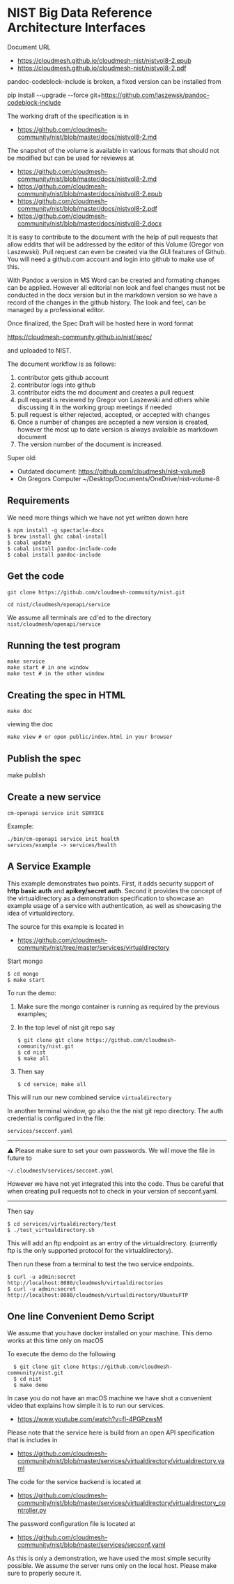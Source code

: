 # NIST Big Data Reference Architecture Interfaces

Document URL 

* <https://cloudmesh.github.io/cloudmesh-nist/nistvol8-2.epub>
* <https://cloudmesh.github.io/cloudmesh-nist/nistvol8-2.pdf>


pandoc-codeblock-include is broken, a fixed version can be installed
from

pip install --upgrade --force git+https://github.com/laszewsk/pandoc-codeblock-include





The working draft of the specification is in

* <https://github.com/cloudmesh-community/nist/blob/master/docs/nistvol8-2.md>

The snapshot of the volume is available in various formats that should
not be modified but can be used for reviewes at

* <https://github.com/cloudmesh-community/nist/blob/master/docs/nistvol8-2.md>
* <https://github.com/cloudmesh-community/nist/blob/master/docs/nistvol8-2.epub>
* <https://github.com/cloudmesh-community/nist/blob/master/docs/nistvol8-2.pdf>
* <https://github.com/cloudmesh-community/nist/blob/master/docs/nistvol8-2.docx>

It is easy to contribute to the document with the help of pull
requests that allow eddits that will be addressed by the editor of
this Volume (Gregor von Laszewski). Pull request can even be created
via the GUI features of Github. You will need a github.com account and
login into github to make use of this.

With Pandoc a version in MS Word can be created and formating changes
can be applied. However all editorial non look and feel changes must
not be conducted in the docx version but in the markdown version so we
have a record of the changes in the github history. The look and feel,
can be managed by a professional editor.

Once finalized, the Spec Draft will be hosted here in word format

https://cloudmesh-community.github.io/nist/spec/

and uploaded to NIST.

The document workflow is as follows:

1. contributor gets github account
2. contributor logs into github
3. contributor eidts the md document and creates a pull request
4. pull request is reviewed by Gregor von Laszewski and others
   while discussing it in the working group meetings if needed
5. pull request is either rejected, accepted, or accepted with changes
6. Once a number of changes are accepted a new version is created,
   however the most up to date version is always avalaible as
   markdown document
7. The version number of the document is increased.

Super old:

* Outdated document: https://github.com/cloudmesh/nist-volume8
* On Gregors Computer ~/Desktop/Documents/OneDrive/nist-volume-8

## Requirements

We need more things which we have not yet written down here

```
$ npm install -g spectacle-docs
$ brew install ghc cabal-install
$ cabal update
$ cabal install pandoc-include-code
$ cabal install pandoc-include
```

## Get the code

```
git clone https://github.com/cloudmesh-community/nist.git

cd nist/cloudmesh/openapi/service
```

We assume all terminals are cd'ed to the directory `nist/cloudmesh/openapi/service`

## Running the test program

```
make service
make start # in one window
make test # in the other window
```

## Creating the spec in HTML

```
make doc
```

viewing the doc

```
make view # or open public/index.html in your browser
```


## Publish the spec

make publish

## Create a new service

```
cm-openapi service init SERVICE
```

Example:

```
./bin/cm-openapi service init health
services/example -> services/health
```

## A Service Example

This example demonstrates two points. First, it adds security support
of **http basic auth** and **apikey/secret auth**. Second it provides
the concept of the virtualdirectory as a demonstration specification
to showcase an example usage of a service with authentication, as well
as showcasing the idea of virtualdirectory.

The source for this example is located in

* https://github.com/cloudmesh-community/nist/tree/master/services/virtualdirectory

Start mongo

    $ cd mongo
    $ make start

To run the demo:

1. Make sure the mongo container is running as required by the
   previous examples;
2. In the top level of nist git repo say

       $ git clone git clone https://github.com/cloudmesh-community/nist.git
       $ cd nist
       $ make all

3. Then say

       $ cd service; make all

This will run our new combined service `virtualdirectory`

In another terminal window, go also the the nist git repo directory.
The auth credential is configured in the file:

    services/secconf.yaml

---

:warning: Please make sure to set your own passwords. We will move the
file in future to

    ~/.cloudmesh/services/seccont.yaml

However we have not yet integrated this into the code. Thus be careful
that when creating pull requests not to check in your version of
secconf.yaml.

---

Then say

    $ cd services/virtualdirectory/test
    $ ./test_virtualdirectory.sh

This will add an ftp endpoint as an entry of the virtualdirectory.
(currently ftp is the only supported protocol for the
virtualdirectory).

Then run these from a terminal to test the two service endpoints.

    $ curl -u admin:secret http://localhost:8080/cloudmesh/virtualdirectories
    $ curl -u admin:secret http://localhost:8080/cloudmesh/virtualdirectory/UbuntuFTP


## One line Convenient Demo Script

We assume that you have docker installed on your machine. This demo
works at this time only on macOS

To execute the demo do the following

      $ git clone git clone https://github.com/cloudmesh-community/nist.git
      $ cd nist
      $ make demo

In case you do not have an macOS machine we have shot a convenient
video that explains how simple it is to run our services.


* <https://www.youtube.com/watch?v=fl-4PGPzwsM>

 Please note
that the service here is build from an open API specification that is
includes in

* <https://github.com/cloudmesh-community/nist/blob/master/services/virtualdirectory/virtualdirectory.yaml>


The code for the service backend is located at

* <https://github.com/cloudmesh-community/nist/blob/master/services/virtualdirectory/virtualdirectory_controller.py>

The password configuration file is located at

* <https://github.com/cloudmesh-community/nist/blob/master/services/secconf.yaml>

As this is only a demonstration, we have used the most simple security
possible. We assume the server runs only on the local host. Please
make sure to properly secure it.
